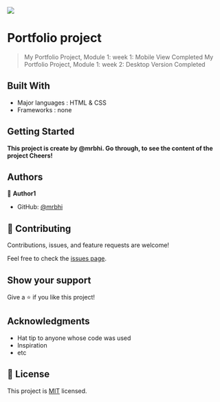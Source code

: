 ![](https://img.shields.io/badge/Microverse-blueviolet)

# Portfolio project

> My Portfolio Project, Module 1: week 1: Mobile View Completed
> My Portfolio Project, Module 1: week 2: Desktop Version Completed

## Built With

- Major languages : HTML & CSS
- Frameworks : none

## Getting Started

**This project is create by @mrbhi. Go through, to see the content of the project Cheers!**

## Authors

👤 **Author1**

- GitHub: [@mrbhi](https://github.com/mrbhi/my-portfolio-homepage)

## 🤝 Contributing

Contributions, issues, and feature requests are welcome!

Feel free to check the [issues page](../../issues/).

## Show your support

Give a ⭐️ if you like this project!

## Acknowledgments

- Hat tip to anyone whose code was used
- Inspiration
- etc

## 📝 License

This project is [MIT](./LICENSE) licensed.
